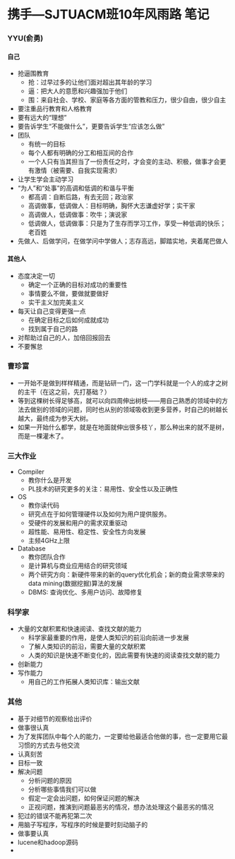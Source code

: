 # 携手—SJTUACM班10年风雨路 笔记

### YYU(俞勇)

#### 自己

- 抢逼围教育
  - 抢：过早过多的让他们面对超出其年龄的学习
  - 逼：把大人的意愿和兴趣强加于他们
  - 围：来自社会、学校、家庭等各方面的管教和压力，很少自由，很少自主
- 要注重品行教育和人格教育
- 要有远大的“理想”
- 要告诉学生“不能做什么”，更要告诉学生“应该怎么做”
- 团队
  - 有统一的目标
  - 每个人都有明确的分工和相互间的合作
  - 一个人只有当其担当了一份责任之时，才会变的主动、积极，做事才会更有激情（被需要、自我实现需求）
- 让学生学会主动学习
- “为人”和“处事”的高调和低调的和谐与平衡
  - 都高调：自断后路，有去无回；政治家
  - 高调做事，低调做人：目标明确，胸怀大志谦虚好学；实干家
  - 高调做人，低调做事：吹牛；演说家
  - 低调做人，低调做事：只是为了生存而学习工作，享受一种低调的快乐；老百姓
- 先做人、后做学问，在做学问中学做人；志存高远，脚踏实地，夹着尾巴做人

#### 其他人

- 态度决定一切
  - 确定一个正确的目标对成功的重要性
  - 事情要么不做，要做就要做好
  - 实干主义加完美主义
- 每天让自己变得更强一点
  - 在确定目标之后如何成就成功
  - 找到属于自己的路
- 对帮助过自己的人，加倍回报回去
- 不要懈怠

### 曹珍富

- 一开始不是做到样样精通，而是钻研一门，这一门学科就是一个人的成才之树的主干（在这之前，先打基础？）
- 等到这棵树长得足够高，就可以向四周伸出树枝——用自己熟悉的领域中的方法去做别的领域的问题，同时也从别的领域吸收到更多营养，时自己的树越长越大，最终成为参天大树。
- 如果一开始什么都学，就是在地面就伸出很多枝丫，那么种出来的就不是树，而是一棵灌木了。

### 三大作业

- Compiler
  - 教你什么是开发
  - PL技术的研究更多的关注：易用性、安全性以及正确性
- OS
  - 教你读代码
  - 研究点在于如何管理硬件以及如何为用户提供服务。
  - 受硬件的发展和用户的需求双重驱动
  - 超性能、易用性、稳定性、安全性方向发展
  - 主频4GHz上限
- Database
  - 教你团队合作
  - 是计算机与商业应用结合的研究领域
  - 两个研究方向：新硬件带来的新的query优化机会；新的商业需求带来的data mining(数据挖掘)算法的发展
  - DBMS: 查询优化、多用户访问、故障修复

### 科学家

- 大量的文献积累和快速阅读、查找文献的能力
  - 科学家最重要的作用，是使人类知识的前沿向前进一步发展
  - 了解人类知识的前沿，需要大量的文献积累
  - 人类的知识是快速不断变化的，因此需要有快速的阅读查找文献的能力
- 创新能力
- 写作能力
  - 用自己的工作拓展人类知识库：输出文献



### 其他

- 基于对细节的观察给出评价
- 做事很认真
- 为了发挥团队中每个人的能力，一定要给他最适合他做的事，也一定要用它最习惯的方式去与他交流
- 认真刻苦
- 目标一致
- 解决问题
  - 分析问题的原因
  - 分析哪些事情我们可以做
  - 假定一定会出问题，如何保证问题的解决
  - 正视问题，推演到问题最恶劣的情况，想办法处理这个最恶劣的情况
- 犯过的错误不能再犯第二次
- 用脑子写程序，写程序的时候是要时刻动脑子的
- 做事要认真
- lucene和hadoop源码
- 



































